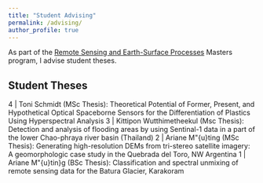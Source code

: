 ```yaml
---
title: "Student Advising"
permalink: /advising/
author_profile: true
---
```


As part of the [Remote Sensing and Earth-Surface Processes](https://up-rs-esp.uni-potsdam.de/) Masters program, I advise student theses. 

## Student Theses

4 | Toni Schmidt (MSc Thesis): Theoretical Potential of Former, Present, and Hypothetical Optical Spaceborne Sensors for the Differentiation of Plastics Using Hyperspectral Analysis
3 | Kittipon Wutthimetheekul (Msc Thesis): Detection and analysis of flooding areas by using Sentinal-1 data in a
part of the lower Chao-phraya river basin (Thailand)
2 | Ariane M\"{u}ting (MSc Thesis): Generating high-resolution DEMs from tri-stereo satellite imagery: A geomorphologic case study in the Quebrada del Toro, NW Argentina
1 | Ariane M\"{u}tin}g (BSc Thesis): Classification and spectral unmixing of remote sensing data for the Batura Glacier, Karakoram

